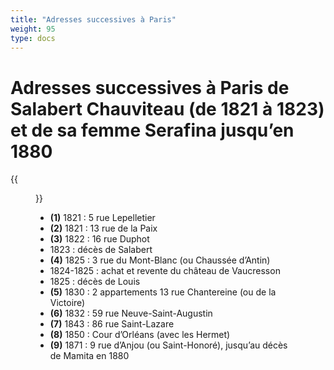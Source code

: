 ```yaml
---
title: "Adresses successives à Paris"
weight: 95
type: docs
---
```


# Adresses successives à Paris de Salabert Chauviteau (de 1821 à 1823) et de sa femme Serafina jusqu’en 1880

{{<figure class="fig intense" src="/maps/1878_Andriveau-Goujon_Pocket_Map_of_Paris,_France_-_Geographicus_-_Paris-andriveau-1878 - annot.png" alt="Adresses successives à Paris" title="1878 Andriveau-Goujon Pocket Map of Paris, France - Geographicus">}}

- __(1)__ 1821 : 5 rue Lepelletier
- __(2)__ 1821 : 13 rue de la Paix
- __(3)__ 1822 : 16 rue Duphot
- 1823 : décès de Salabert
- __(4)__ 1825 : 3 rue du Mont-Blanc (ou Chaussée d’Antin)
- 1824-1825 : achat et revente du château de Vaucresson
- 1825 : décès de Louis
- __(5)__ 1830 : 2 appartements 13 rue Chantereine (ou de la Victoire)
- __(6)__ 1832 : 59 rue Neuve-Saint-Augustin
- __(7)__ 1843 : 86 rue Saint-Lazare
- __(8)__ 1850 : Cour d’Orléans (avec les Hermet)
- __(9)__ 1871 : 9 rue d’Anjou (ou Saint-Honoré), jusqu’au décès de Mamita en 1880